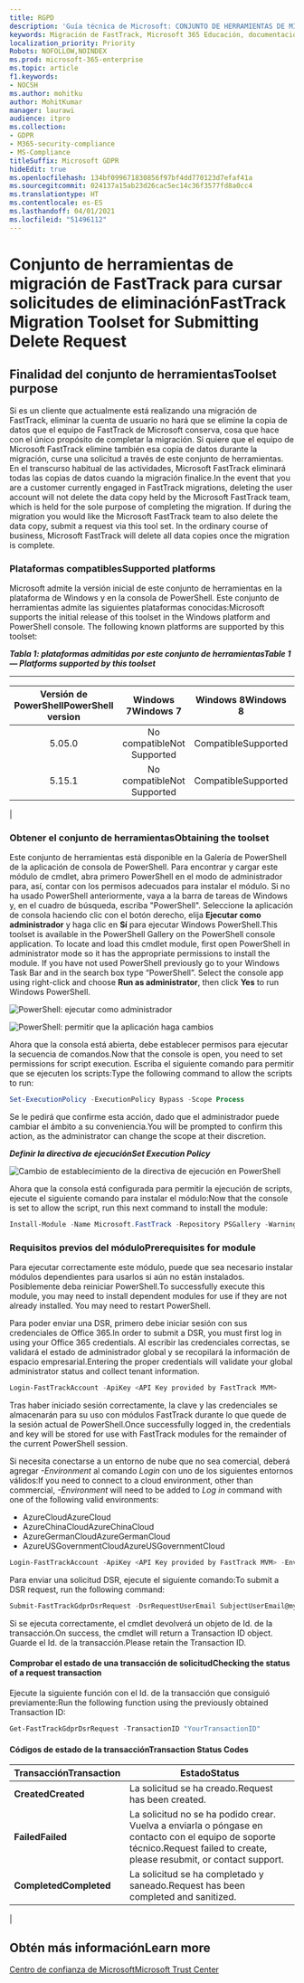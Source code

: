```yaml
---
title: RGPD
description: 'Guía técnica de Microsoft: CONJUNTO DE HERRAMIENTAS DE MIGRACIONES DE FASTTRACK PARA ENVIAR SOLICITUDES DE ELIMINACIÓN'
keywords: Migración de FastTrack, Microsoft 365 Educación, documentación de Microsoft 365, RGPD
localization_priority: Priority
Robots: NOFOLLOW,NOINDEX
ms.prod: microsoft-365-enterprise
ms.topic: article
f1.keywords:
- NOCSH
ms.author: mohitku
author: MohitKumar
manager: laurawi
audience: itpro
ms.collection:
- GDPR
- M365-security-compliance
- MS-Compliance
titleSuffix: Microsoft GDPR
hideEdit: true
ms.openlocfilehash: 134bf099671830856f97bf4dd770123d7efaf41a
ms.sourcegitcommit: 024137a15ab23d26cac5ec14c36f3577fd8a0cc4
ms.translationtype: HT
ms.contentlocale: es-ES
ms.lasthandoff: 04/01/2021
ms.locfileid: "51496112"
---
```

# <a name="fasttrack-migration-toolset-for-submitting-delete-request"></a><span data-ttu-id="59465-104">Conjunto de herramientas de migración de FastTrack para cursar solicitudes de eliminación</span><span class="sxs-lookup"><span data-stu-id="59465-104">FastTrack Migration Toolset for Submitting Delete Request</span></span>

## <a name="toolset-purpose"></a><span data-ttu-id="59465-105">Finalidad del conjunto de herramientas</span><span class="sxs-lookup"><span data-stu-id="59465-105">Toolset purpose</span></span>

<span data-ttu-id="59465-p101">Si es un cliente que actualmente está realizando una migración de FastTrack, eliminar la cuenta de usuario no hará que se elimine la copia de datos que el equipo de FastTrack de Microsoft conserva, cosa que hace con el único propósito de completar la migración. Si quiere que el equipo de Microsoft FastTrack elimine también esa copia de datos durante la migración, curse una solicitud a través de este conjunto de herramientas. En el transcurso habitual de las actividades, Microsoft FastTrack eliminará todas las copias de datos cuando la migración finalice.</span><span class="sxs-lookup"><span data-stu-id="59465-p101">In the event that you are a customer currently engaged in FastTrack migrations, deleting the user account will not delete the data copy held by the Microsoft FastTrack team, which is held for the sole purpose of completing the migration. If during the migration you would like the Microsoft FastTrack team to also delete the data copy, submit a request via this tool set. In the ordinary course of business, Microsoft FastTrack will delete all data copies once the migration is complete.</span></span>

### <a name="supported-platforms"></a><span data-ttu-id="59465-109">Plataformas compatibles</span><span class="sxs-lookup"><span data-stu-id="59465-109">Supported platforms</span></span>

<span data-ttu-id="59465-p102">Microsoft admite la versión inicial de este conjunto de herramientas en la plataforma de Windows y en la consola de PowerShell. Este conjunto de herramientas admite las siguientes plataformas conocidas:</span><span class="sxs-lookup"><span data-stu-id="59465-p102">Microsoft supports the initial release of this  toolset in the Windows platform and PowerShell console. The following known platforms are supported by this toolset:</span></span>

<span data-ttu-id="59465-112">***Tabla 1: plataformas admitidas por este conjunto de herramientas***</span><span class="sxs-lookup"><span data-stu-id="59465-112">***Table 1 — Platforms supported by this toolset***</span></span>

****

|<span data-ttu-id="59465-113">Versión de PowerShell</span><span class="sxs-lookup"><span data-stu-id="59465-113">PowerShell version</span></span>|<span data-ttu-id="59465-114">Windows 7</span><span class="sxs-lookup"><span data-stu-id="59465-114">Windows 7</span></span>|<span data-ttu-id="59465-115">Windows 8</span><span class="sxs-lookup"><span data-stu-id="59465-115">Windows 8</span></span>|<span data-ttu-id="59465-116">Windows 10</span><span class="sxs-lookup"><span data-stu-id="59465-116">Windows 10</span></span>|<span data-ttu-id="59465-117">Windows Server 2012</span><span class="sxs-lookup"><span data-stu-id="59465-117">Windows Server 2012</span></span>|<span data-ttu-id="59465-118">Windows Server 2016</span><span class="sxs-lookup"><span data-stu-id="59465-118">Windows Server 2016</span></span>|
|:---:|:---:|:---:|:---:|:---:|:---:|
|<span data-ttu-id="59465-119">5.0</span><span class="sxs-lookup"><span data-stu-id="59465-119">5.0</span></span>|<span data-ttu-id="59465-120">No compatible</span><span class="sxs-lookup"><span data-stu-id="59465-120">Not Supported</span></span>|<span data-ttu-id="59465-121">Compatible</span><span class="sxs-lookup"><span data-stu-id="59465-121">Supported</span></span>|<span data-ttu-id="59465-122">Compatible</span><span class="sxs-lookup"><span data-stu-id="59465-122">Supported</span></span>|<span data-ttu-id="59465-123">Compatible</span><span class="sxs-lookup"><span data-stu-id="59465-123">Supported</span></span>|<span data-ttu-id="59465-124">Compatible</span><span class="sxs-lookup"><span data-stu-id="59465-124">Supported</span></span>|
|<span data-ttu-id="59465-125">5.1</span><span class="sxs-lookup"><span data-stu-id="59465-125">5.1</span></span>|<span data-ttu-id="59465-126">No compatible</span><span class="sxs-lookup"><span data-stu-id="59465-126">Not Supported</span></span>|<span data-ttu-id="59465-127">Compatible</span><span class="sxs-lookup"><span data-stu-id="59465-127">Supported</span></span>|<span data-ttu-id="59465-128">Compatible</span><span class="sxs-lookup"><span data-stu-id="59465-128">Supported</span></span>|<span data-ttu-id="59465-129">Compatible</span><span class="sxs-lookup"><span data-stu-id="59465-129">Supported</span></span>|<span data-ttu-id="59465-130">Compatible.</span><span class="sxs-lookup"><span data-stu-id="59465-130">Supported</span></span>|
|

### <a name="obtaining-the-toolset"></a><span data-ttu-id="59465-131">Obtener el conjunto de herramientas</span><span class="sxs-lookup"><span data-stu-id="59465-131">Obtaining the toolset</span></span>

<span data-ttu-id="59465-p103">Este conjunto de herramientas está disponible en la Galería de PowerShell de la aplicación de consola de PowerShell. Para encontrar y cargar este módulo de cmdlet, abra primero PowerShell en el modo de administrador para, así, contar con los permisos adecuados para instalar el módulo. Si no ha usado PowerShell anteriormente, vaya a la barra de tareas de Windows y, en el cuadro de búsqueda, escriba "PowerShell". Seleccione la aplicación de consola haciendo clic con el botón derecho, elija **Ejecutar como administrador** y haga clic en **Sí** para ejecutar Windows PowerShell.</span><span class="sxs-lookup"><span data-stu-id="59465-p103">This toolset is available in the PowerShell Gallery on the PowerShell console application.  To locate and load this cmdlet module, first open PowerShell in administrator mode so it has the appropriate permissions to install the module. If you have not used PowerShell previously go to your Windows Task Bar and in the search box type “PowerShell”. Select the console app using right-click and choose **Run as administrator**, then click **Yes** to run Windows PowerShell.</span></span>

![PowerShell: ejecutar como administrador](../media/fasttrack-powershell_image.png)

![PowerShell: permitir que la aplicación haga cambios](../media/fasttrack-run-powershell_image.png)

<span data-ttu-id="59465-138">Ahora que la consola está abierta, debe establecer permisos para ejecutar la secuencia de comandos.</span><span class="sxs-lookup"><span data-stu-id="59465-138">Now that the console is open, you need to set permissions for script execution.</span></span> <span data-ttu-id="59465-139">Escriba el siguiente comando para permitir que se ejecuten los scripts:</span><span class="sxs-lookup"><span data-stu-id="59465-139">Type the following command to allow the scripts to run:</span></span>

```powershell
Set-ExecutionPolicy -ExecutionPolicy Bypass -Scope Process
```

<span data-ttu-id="59465-140">Se le pedirá que confirme esta acción, dado que el administrador puede cambiar el ámbito a su conveniencia.</span><span class="sxs-lookup"><span data-stu-id="59465-140">You will be prompted to confirm this action, as the administrator can change the scope at their discretion.</span></span>

<span data-ttu-id="59465-141">***Definir la directiva de ejecución***</span><span class="sxs-lookup"><span data-stu-id="59465-141">***Set Execution Policy***</span></span>

![Cambio de establecimiento de la directiva de ejecución en PowerShell](../media/powershell-set-execution-policy_image.png)

<span data-ttu-id="59465-143">Ahora que la consola está configurada para permitir la ejecución de scripts, ejecute el siguiente comando para instalar el módulo:</span><span class="sxs-lookup"><span data-stu-id="59465-143">Now that the console is set to allow the script, run this next command to install the module:</span></span>

```powershell
Install-Module -Name Microsoft.FastTrack -Repository PSGallery -WarningAction SilentlyContinue -Force
```

### <a name="prerequisites-for-module"></a><span data-ttu-id="59465-144">Requisitos previos del módulo</span><span class="sxs-lookup"><span data-stu-id="59465-144">Prerequisites for module</span></span>

<span data-ttu-id="59465-p105">Para ejecutar correctamente este módulo, puede que sea necesario instalar módulos dependientes para usarlos si aún no están instalados. Posiblemente deba reiniciar PowerShell.</span><span class="sxs-lookup"><span data-stu-id="59465-p105">To successfully execute this module, you may need to install dependent modules for use if they are not already installed. You may need to restart PowerShell.</span></span>

<span data-ttu-id="59465-147">Para poder enviar una DSR, primero debe iniciar sesión con sus credenciales de Office 365.</span><span class="sxs-lookup"><span data-stu-id="59465-147">In order to submit a DSR, you must first log in using your Office 365 credentials.</span></span> <span data-ttu-id="59465-148">Al escribir las credenciales correctas, se validará el estado de administrador global y se recopilará la información de espacio empresarial.</span><span class="sxs-lookup"><span data-stu-id="59465-148">Entering the proper credentials will validate your global administrator status and collect tenant information.</span></span>

```powershell
Login-FastTrackAccount -ApiKey <API Key provided by FastTrack MVM>
```

<span data-ttu-id="59465-149">Tras haber iniciado sesión correctamente, la clave y las credenciales se almacenarán para su uso con módulos FastTrack durante lo que quede de la sesión actual de PowerShell.</span><span class="sxs-lookup"><span data-stu-id="59465-149">Once successfully logged in, the credentials and key will be stored for use with FastTrack modules for the remainder of the current PowerShell session.</span></span>

<span data-ttu-id="59465-150">Si necesita conectarse a un entorno de nube que no sea comercial, deberá agregar *-Environment* al comando *Login* con uno de los siguientes entornos válidos:</span><span class="sxs-lookup"><span data-stu-id="59465-150">If you need to connect to a cloud environment, other than commercial, *-Environment* will need to be added to *Log in* command with one of the following valid environments:</span></span>

- <span data-ttu-id="59465-151">AzureCloud</span><span class="sxs-lookup"><span data-stu-id="59465-151">AzureCloud</span></span>
- <span data-ttu-id="59465-152">AzureChinaCloud</span><span class="sxs-lookup"><span data-stu-id="59465-152">AzureChinaCloud</span></span>
- <span data-ttu-id="59465-153">AzureGermanCloud</span><span class="sxs-lookup"><span data-stu-id="59465-153">AzureGermanCloud</span></span>
- <span data-ttu-id="59465-154">AzureUSGovernmentCloud</span><span class="sxs-lookup"><span data-stu-id="59465-154">AzureUSGovernmentCloud</span></span>

```powershell
Login-FastTrackAccount -ApiKey <API Key provided by FastTrack MVM> -Environment <cloud environment>
```

<span data-ttu-id="59465-155">Para enviar una solicitud DSR, ejecute el siguiente comando:</span><span class="sxs-lookup"><span data-stu-id="59465-155">To submit a DSR request, run the following command:</span></span>

```powershell
Submit-FastTrackGdprDsrRequest -DsrRequestUserEmail SubjectUserEmail@mycompany.com
```

<span data-ttu-id="59465-156">Si se ejecuta correctamente, el cmdlet devolverá un objeto de Id. de la transacción.</span><span class="sxs-lookup"><span data-stu-id="59465-156">On success, the cmdlet will return a Transaction ID object.</span></span> <span data-ttu-id="59465-157">Guarde el Id. de la transacción.</span><span class="sxs-lookup"><span data-stu-id="59465-157">Please retain the Transaction ID.</span></span>

#### <a name="checking-the-status-of-a-request-transaction"></a><span data-ttu-id="59465-158">Comprobar el estado de una transacción de solicitud</span><span class="sxs-lookup"><span data-stu-id="59465-158">Checking the status of a request transaction</span></span>

<span data-ttu-id="59465-159">Ejecute la siguiente función con el Id. de la transacción que consiguió previamente:</span><span class="sxs-lookup"><span data-stu-id="59465-159">Run the following function using the previously obtained Transaction ID:</span></span>

```powershell
Get-FastTrackGdprDsrRequest -TransactionID "YourTransactionID"
```

#### <a name="transaction-status-codes"></a><span data-ttu-id="59465-160">Códigos de estado de la transacción</span><span class="sxs-lookup"><span data-stu-id="59465-160">Transaction Status Codes</span></span>

|<span data-ttu-id="59465-161">Transacción</span><span class="sxs-lookup"><span data-stu-id="59465-161">Transaction</span></span>|<span data-ttu-id="59465-162">Estado</span><span class="sxs-lookup"><span data-stu-id="59465-162">Status</span></span>|
|---|---|
|<span data-ttu-id="59465-163">**Created**</span><span class="sxs-lookup"><span data-stu-id="59465-163">**Created**</span></span>|<span data-ttu-id="59465-164">La solicitud se ha creado.</span><span class="sxs-lookup"><span data-stu-id="59465-164">Request has been created.</span></span>|
|<span data-ttu-id="59465-165">**Failed**</span><span class="sxs-lookup"><span data-stu-id="59465-165">**Failed**</span></span>|<span data-ttu-id="59465-166">La solicitud no se ha podido crear. Vuelva a enviarla o póngase en contacto con el equipo de soporte técnico.</span><span class="sxs-lookup"><span data-stu-id="59465-166">Request failed to create, please resubmit, or contact support.</span></span>|
|<span data-ttu-id="59465-167">**Completed**</span><span class="sxs-lookup"><span data-stu-id="59465-167">**Completed**</span></span>|<span data-ttu-id="59465-168">La solicitud se ha completado y saneado.</span><span class="sxs-lookup"><span data-stu-id="59465-168">Request has been completed and sanitized.</span></span>|
|

<!-- original version: **Created**  Request has been created<br/>**Failed** Request failed to create, please resubmit, or contact support<br/>**Completed** Request has been completed and sanitized -->

## <a name="learn-more"></a><span data-ttu-id="59465-169">Obtén más información</span><span class="sxs-lookup"><span data-stu-id="59465-169">Learn more</span></span>

[<span data-ttu-id="59465-170">Centro de confianza de Microsoft</span><span class="sxs-lookup"><span data-stu-id="59465-170">Microsoft Trust Center</span></span>](https://www.microsoft.com/trust-center/privacy/gdpr-overview)
